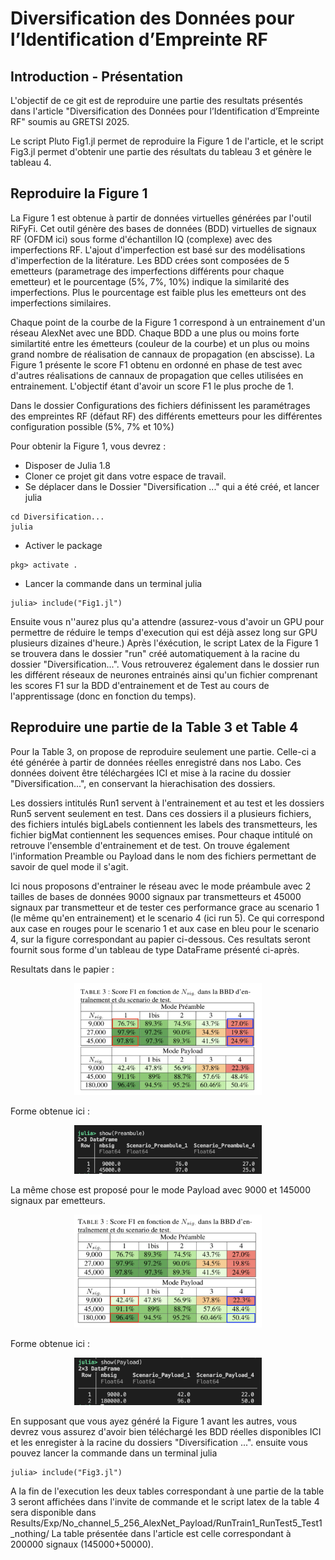 # Diversification des Données pour l’Identification d’Empreinte RF

## Introduction - Présentation 
L'objectif de ce git est de reproduire une partie des resultats présentés dans l'article "Diversification des Données pour l’Identification d’Empreinte RF" soumis au GRETSI 2025. 

Le script Pluto Fig1.jl permet de reproduire la Figure 1 de l'article, et le script Fig3.jl permet d'obtenir une partie des résultats du tableau 3 et génère le tableau 4.

## Reproduire la Figure 1
La Figure 1 est obtenue à partir de données virtuelles générées par l'outil RiFyFi. Cet outil génère des bases de données (BDD) virtuelles de signaux RF (OFDM ici) sous forme d'échantillon IQ (complexe) avec des imperfections RF. L'ajout d'imperfection est basé sur des modélisations d'imperfection de la litérature. Les BDD crées sont composées de 5 emetteurs (parametrage des imperfections différents pour chaque emetteur) et le pourcentage (5\%, 7\%, 10\%) indique la similarité des imperfections. Plus le pourcentage est faible plus les emetteurs ont des imperfections similaires.

Chaque point de la courbe de la Figure 1 correspond à un entrainement d'un réseau AlexNet avec une BDD. Chaque BDD a une plus ou moins forte similartité entre les émetteurs (couleur de la courbe) et un plus ou moins grand nombre de réalisation de cannaux de propagation (en abscisse). La Figure 1 présente le score F1 obtenu en ordonné en phase de test avec d'autres réalisations de cannaux de propagation que celles utilisées en entrainement. L'objectif étant d'avoir un score F1 le plus proche de 1.

Dans le dossier Configurations des fichiers définissent les paramétrages des empreintes RF (défaut RF) des différents emetteurs pour les différentes configuration possible (5\%, 7\% et 10\%)

Pour obtenir la Figure 1, vous devrez :
- Disposer de Julia 1.8 
- Cloner ce projet git dans votre espace de travail. 
- Se déplacer dans le Dossier "Diversification ..." qui a été créé, et lancer julia 
```
cd Diversification... 
julia 
```
- Activer le package 
```pkg
pkg> activate .
```
- Lancer la commande dans un terminal julia 
```
julia> include("Fig1.jl")
```

Ensuite vous n''aurez plus qu'a attendre (assurez-vous d'avoir un GPU pour permettre de réduire le temps d'execution qui est déjà assez long sur GPU plusieurs dizaines d'heure.)
Après l'éxécution, le script Latex de la Figure 1 se trouvera dans le dossier "run" créé automatiquement à la racine du dossier "Diversification...". Vous retrouverez également dans le dossier run les différent réseaux de neurones entrainés ainsi qu'un fichier comprenant les scores F1 sur la BDD d'entrainement et de Test au cours de l'apprentissage (donc en fonction du temps).

## Reproduire une partie de la Table 3 et Table 4

Pour la Table 3, on propose de reproduire seulement une partie. 
Celle-ci a été générée à partir de données réelles enregistré dans nos Labo. Ces données doivent être téléchargées ICI et mise à la racine du dossier "Diversification...", en conservant la hierachisation des dossiers.

Les dossiers intitulés Run1 servent à l'entrainement et au test et les dossiers Run5 servent seulement en test.
Dans ces dossiers il a plusieurs fichiers, des fichiers intulés bigLabels contiennent les labels des transmetteurs, les fichier bigMat contiennent les sequences emises. Pour chaque intitulé on retrouve l'ensemble d'entrainement et de test. On trouve également l'information Preamble ou Payload dans le nom des fichiers permettant de savoir de quel mode il s'agit. 

Ici nous proposons d'entrainer le réseau avec le mode préambule avec 2 tailles de bases de données 9000 signaux par transmetteurs et 45000 signaux par transmetteur et de tester ces performance grace au scenario 1 (le même qu'en entrainement) et le scenario 4 (ici run 5). Ce qui correspond aux case en rouges pour le scenario 1 et aux case en bleu pour le scenario 4, sur la figure correspondant au papier ci-dessous. Ces resultats seront fournit sous forme d'un tableau de type DataFrame présenté ci-après.

Resultats dans le papier :
<div align="center">
  <img src="Image/Img.png" alt="Makie.jl" width="300">
</div>

Forme obtenue ici :
<div align="center">
  <img src="Image/R_preambule.png" alt="Makie.jl" width="300">
</div> 



La même chose est proposé pour le mode Payload avec 9000 et 145000 signaux par emetteurs.

<div align="center">
  <img src="Image/Payload.png" alt="Makie.jl" width="300">
</div>

Forme obtenue ici :
<div align="center">
  <img src="Image/R_payload.png" alt="Makie.jl" width="300">
</div> 


En supposant que vous ayez généré la Figure 1 avant les autres, vous devrez vous assurez d'avoir bien téléchargé les BDD réelles disponibles ICI et les enregister à la racine du dossiers "Diversification ...". ensuite vous pouvez lancer la commande dans un terminal julia 
```
julia> include("Fig3.jl")
```

A la fin de l'execution les deux tables correspondant à une partie de la table 3 seront affichées dans l'invite de commande et le script latex de la table 4 sera disponible dans Results/Exp/No_channel_5_256_AlexNet_Payload/RunTrain1_RunTest5_Test1_nothing/ 
La table présentée dans l'article est celle correspondant à 200000 signaux (145000+50000).




